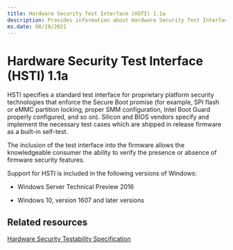 ```yaml
---
title: Hardware Security Test Interface (HSTI) 1.1a
description: Provides information about Hardware Security Test Interface (HSTI) 1.1a.
ms.date: 08/19/2021
---
```


# Hardware Security Test Interface (HSTI) 1.1a

HSTI specifies a standard test interface for proprietary platform security technologies that enforce the Secure Boot promise (for example, SPI flash or eMMC partition locking, proper SMM configuration, Intel Boot Guard properly configured, and so on). Silicon and BIOS vendors specify and implement the necessary test cases which are shipped in release firmware as a built-in self-test.

The inclusion of the test interface into the firmware allows the knowledgeable consumer the ability to verify the presence or absence of firmware security features.

Support for HSTI is included in the following versions of Windows:

- Windows Server Technical Preview 2016

- Windows 10, version 1607 and later versions

## Related resources

[Hardware Security Testability Specification](/windows-hardware/test/hlk/testref/hardware-security-testability-specification)
